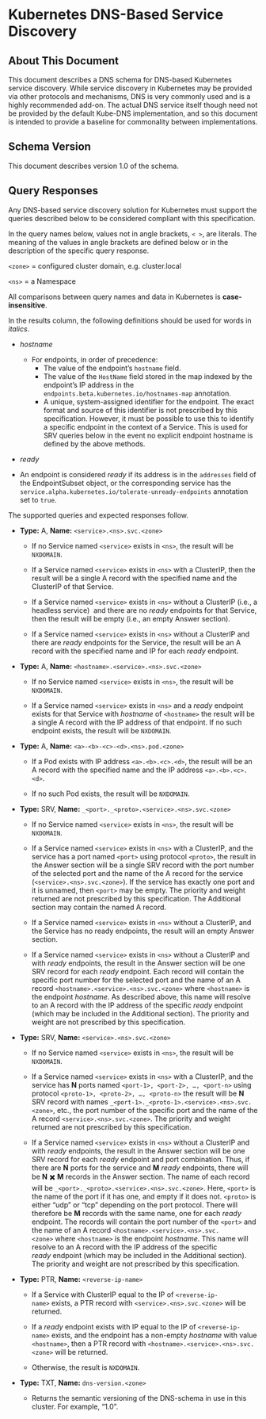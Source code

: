 # Kubernetes DNS-Based Service Discovery

## About This Document

This document describes a DNS schema for DNS-based Kubernetes service
discovery. While service discovery in Kubernetes may be provided via
other protocols and mechanisms, DNS is very commonly used and is a
highly recommended add-on. The actual DNS service itself though need not
be provided by the default Kube-DNS implementation, and so this document
is intended to provide a baseline for commonality between
implementations.

## Schema Version

This document describes version 1.0 of the schema.

## Query Responses

Any DNS-based service discovery solution for Kubernetes must support the
queries described below to be considered compliant with this specification.

In the query names below, values not in angle brackets, `< >`,
are literals. The meaning of the values in angle brackets are defined
below or in the description of the specific query response.

`<zone>` = configured cluster domain, e.g. cluster.local

`<ns>` = a Namespace

All comparisons between query names and data in Kubernetes is **case-insensitive**.

In the results column, the following definitions should be used for
words in _italics_.

- _hostname_

  - For endpoints, in order of precedence:
    - The value of the endpoint’s `hostname` field.
    - The value of the `HostName` field stored in the map indexed by the endpoint’s IP address in the `endpoints.beta.kubernetes.io/hostnames-map` annotation.
    - A unique, system-assigned identifier for the endpoint. The exact format and source of this identifier is not prescribed by this specification. However, it must be possible to use this to identify a specific endpoint in the context of a Service. This is used for SRV queries below in the event no explicit endpoint hostname is defined by the above methods.

- _ready_

 - An endpoint is considered _ready_ if its address is in the `addresses` field of the EndpointSubset object, or the corresponding service has the `service.alpha.kubernetes.io/tolerate-unready-endpoints` annotation set to `true`.

The supported queries and expected responses follow.

- **Type:** A, **Name:** `<service>.<ns>.svc.<zone>`

  - If no Service named `<service>` exists in `<ns>`, the result will be `NXDOMAIN`.

  - If a Service named `<service>` exists in `<ns>` with a ClusterIP, then the result will be a single A record with the specified name and the ClusterIP of that Service.

  - If a Service named `<service>` exists in `<ns>` without a ClusterIP (i.e., a headless service)  and there are no _ready_ endpoints for that Service, then the result will be empty (i.e., an empty Answer section).

  - If a Service named `<service>` exists in `<ns>` without a ClusterIP and there are _ready_ endpoints for the Service, the result will be an A record with the specified name and IP for each _ready_ endpoint.

- **Type:** A, **Name:** `<hostname>.<service>.<ns>.svc.<zone>`

  - If no Service named `<service>` exists in `<ns>`, the result will be `NXDOMAIN`.

  - If a Service named `<service>` exists in `<ns>` and a _ready_ endpoint exists for that Service with _hostname_ of `<hostname>` the result will be a single A record with the IP address of that endpoint. If no such endpoint exists, the result will be `NXDOMAIN`.

- **Type:** A, **Name:** `<a>-<b>-<c>-<d>.<ns>.pod.<zone>`

  - If a Pod exists with IP address `<a>.<b>.<c>.<d>`, the result will be an A record with the specified name and the IP address `<a>.<b>.<c>.<d>`.

  - If no such Pod exists, the result will be `NXDOMAIN`.

- **Type:** SRV, **Name:** `_<port>._<proto>.<service>.<ns>.svc.<zone>`

  - If no Service named `<service>` exists in `<ns>`, the result will be `NXDOMAIN`.

  - If a Service named `<service>` exists in `<ns>` with a ClusterIP, and the service has a port named `<port>` using protocol `<proto>`, the result in the Answer section will be a single SRV record with the port number of the selected port and the name of the A record for the service (`<service>.<ns>.svc.<zone>`). If the service has exactly one port and it is unnamed, then `<port>` may be empty. The priority and weight returned are not prescribed by this specification. The Additional section may contain the named A record.

  - If a Service named `<service>` exists in `<ns>` without a ClusterIP, and the Service has no ready endpoints, the result will an empty Answer section.

  - If a Service named `<service>` exists in `<ns>` without a ClusterIP and with _ready_ endpoints, the result in the Answer section will be one SRV record for each _ready_ endpoint. Each record will contain the specific port number for the selected port and the name of an A record `<hostname>.<service>.<ns>.svc.<zone>` where `<hostname>` is the endpoint _hostname_. As described above, this name will resolve to an A record with the IP address of the specific _ready_ endpoint (which may be included in the Additional section). The priority and weight are not prescribed by this specification.

- **Type:** SRV, **Name:** `<service>.<ns>.svc.<zone>`

  - If no Service named `<service>` exists in `<ns>`, the result will be `NXDOMAIN`.

  - If a Service named `<service>` exists in `<ns>` with a ClusterIP, and the service has **N** ports named `<port-1>, <port-2>, …, <port-n>` using protocol `<proto-1>, <proto-2>, …, <proto-n>` the result will be **N** SRV record with names `_<port-1>._<proto-1>.<service>.<ns>.svc.<zone>`, etc., the port number of the specific port and the name of the A record `<service>.<ns>.svc.<zone>`. The priority and weight returned are not prescribed by this specification.


  - If a Service named `<service>` exists in `<ns>` without a ClusterIP and with _ready_ endpoints, the result in the Answer section will be one SRV record for each _ready_ endpoint and port combination. Thus, if there are **N** ports for the service and **M** _ready_ endpoints, there will be **N** :heavy_multiplication_x: **M** records in the Answer section. The name of each record will be `_<port>._<proto>.<service>.<ns>.svc.<zone>`. Here, `<port>` is the name of the port if it has one, and empty if it does not. `<proto>` is either “udp” or “tcp” depending on the port protocol. There will therefore be **M** records with the same name, one for each _ready_ endpoint. The records will contain the port number of the `<port>` and the name of an A record `<hostname>.<service>.<ns>.svc.<zone>` where `<hostname>` is the endpoint _hostname_. This name will resolve to an A record with the IP address of the specific _ready_ endpoint (which may be included in the Additional section). The priority and weight are not prescribed by this specification.

- **Type:** PTR, **Name:** `<reverse-ip-name>`

  - If a Service with ClusterIP equal to the IP of `<reverse-ip-name>` exists, a PTR record with `<service>.<ns>.svc.<zone>` will be returned.

  - If a _ready_ endpoint exists with IP equal to the IP of `<reverse-ip-name>` exists, and the endpoint has a non-empty _hostname_ with value `<hostname>`, then a PTR record with `<hostname>.<service>.<ns>.svc.<zone>` will be returned.

  - Otherwise, the result is `NXDOMAIN`.

- **Type:** TXT, **Name:** `dns-version.<zone>`

  - Returns the semantic versioning of the DNS-schema in use in this cluster. For example, “1.0”.
